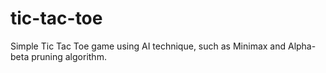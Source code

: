 tic-tac-toe
===========

Simple Tic Tac Toe game using AI technique, such as Minimax and Alpha-beta pruning algorithm.